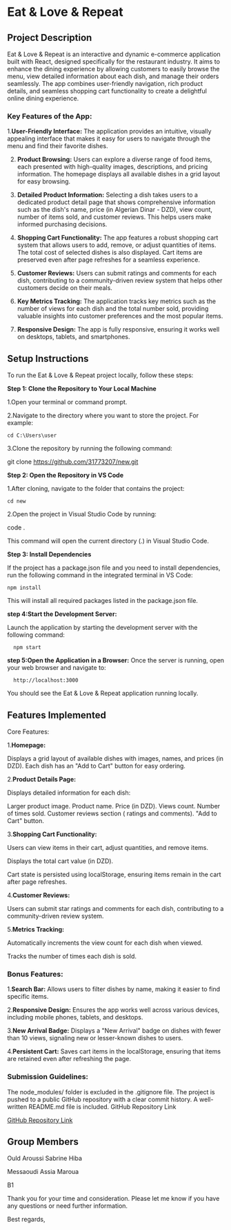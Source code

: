 # Eat & Love & Repeat

## Project Description

Eat & Love & Repeat is an interactive and dynamic e-commerce application built with React, designed specifically for the restaurant industry. It aims to enhance the dining experience by allowing customers to easily browse the menu, view detailed information about each dish, and manage their orders seamlessly. The app combines user-friendly navigation, rich product details, and seamless shopping cart functionality to create a delightful online dining experience.

### Key Features of the App:

1.**User-Friendly Interface:**
   The application provides an intuitive, visually appealing interface that makes it easy for users to navigate through the menu and find their favorite dishes.

2. **Product Browsing:**
   Users can explore a diverse range of food items, each presented with high-quality images, descriptions, and pricing information. The homepage displays all available dishes in a grid layout for easy browsing.

3. **Detailed Product Information:**
   Selecting a dish takes users to a dedicated product detail page that shows comprehensive information such as the dish's name, price (in Algerian Dinar - DZD), view count, number of items sold, and customer reviews. This helps users make informed purchasing decisions.

4. **Shopping Cart Functionality:**
   The app features a robust shopping cart system that allows users to add, remove, or adjust quantities of items. The total cost of selected dishes is also displayed. Cart items are preserved even after page refreshes for a seamless experience.

5. **Customer Reviews:**
   Users can submit ratings and comments for each dish, contributing to a community-driven review system that helps other customers decide on their meals.

6. **Key Metrics Tracking:**
   The application tracks key metrics such as the number of views for each dish and the total number sold, providing valuable insights into customer preferences and the most popular items.

7. **Responsive Design:**
   The app is fully responsive, ensuring it works well on desktops, tablets, and smartphones.

## Setup Instructions

To run the Eat & Love & Repeat project locally, follow these steps:

**Step 1: Clone the Repository to Your Local Machine**

1.Open your terminal or command prompt.

2.Navigate to the directory where you want to store the project. For example:

    cd C:\Users\user

3.Clone the repository by running the following command:

   git clone https://github.com/31773207/new.git

**Step 2: Open the Repository in VS Code**

1.After cloning, navigate to the folder that contains the project:

    cd new

2.Open the project in Visual Studio Code by running:

   code .

This command will open the current directory (.) in Visual Studio Code.

**Step 3: Install Dependencies**

If the project has a package.json file and you need to install dependencies, run the following command in the integrated terminal in VS Code:

    npm install

This will install all required packages listed in the package.json file.   

**step 4:Start the Development Server:**

Launch the application by starting the development server with the following command:

      npm start

**step 5:Open the Application in a Browser:**
Once the server is running, open your web browser and navigate to:

      http://localhost:3000

You should see the Eat & Love & Repeat application running locally.

## Features Implemented
Core Features:

1.**Homepage:**

Displays a grid layout of available dishes with images, names, and prices (in DZD).
Each dish has an "Add to Cart" button for easy ordering.

2.**Product Details Page:**

Displays detailed information for each dish:

Larger product image.
Product name.
Price (in DZD).
Views count.
Number of times sold.
Customer reviews section ( ratings and comments).
"Add to Cart" button.

3.**Shopping Cart Functionality:**

Users can view items in their cart, adjust quantities, and remove items.

Displays the total cart value (in DZD).

Cart state is persisted using localStorage, ensuring items remain in the cart after page refreshes.

4.**Customer Reviews:**

Users can submit star ratings and comments for each dish, contributing to a community-driven review system.

5.**Metrics Tracking:**

Automatically increments the view count for each dish when viewed.

Tracks the number of times each dish is sold.

### Bonus Features:

1.**Search Bar:**
Allows users to filter dishes by name, making it easier to find specific items.

2.**Responsive Design:**
Ensures the app works well across various devices, including mobile phones, tablets, and desktops.

3.**New Arrival Badge:**
Displays a "New Arrival" badge on dishes with fewer than 10 views, signaling new or lesser-known dishes to users.

4.**Persistent Cart:**
Saves cart items in the localStorage, ensuring that items are retained even after refreshing the page.

### Submission Guidelines:
The node_modules/ folder is excluded in the .gitignore file.
The project is pushed to a public GitHub repository with a clear commit history.
A well-written README.md file is included.
GitHub Repository Link

[GitHub Repository Link](https://github.com/31773207/eat)

## Group Members

 Ould Aroussi Sabrine Hiba

 Messaoudi Assia Maroua 

 B1

Thank you for your time and consideration. Please let me know if you have any questions or need further information.

Best regards,
